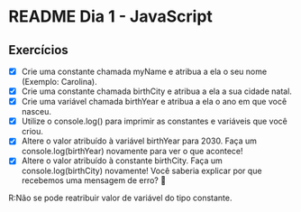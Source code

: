 # README Dia 1 - JavaScript

## Exercícios 

- [X] Crie uma constante chamada myName e atribua a ela o seu nome (Exemplo: Carolina).
- [X] Crie uma constante chamada birthCity e atribua a ela a sua cidade natal.
- [X] Crie uma variável chamada birthYear e atribua a ela o ano em que você nasceu.
- [X] Utilize o console.log() para imprimir as constantes e variáveis que você criou.
- [X] Altere o valor atribuído à variável birthYear para 2030. Faça um console.log(birthYear) novamente para ver o que acontece!
- [X] Altere o valor atribuído à constante birthCity. Faça um console.log(birthCity) novamente! Você saberia explicar por que recebemos uma mensagem de erro? 🤔

R:Não se pode reatribuir valor de variável do tipo constante.